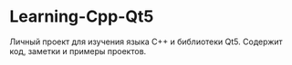 # Learning-Cpp-Qt5
Личный проект для изучения языка C++ и библиотеки Qt5. Содержит код, заметки и примеры проектов.

